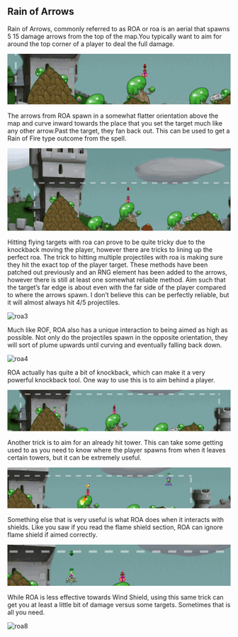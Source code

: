 ## Rain of Arrows 


Rain of Arrows, commonly referred to as ROA or roa is an aerial that spawns 5 15 damage arrows from the top of the map.You typically want to aim for around the top corner of a player to deal the full damage.


![roa1](https://raw.githubusercontent.com/1IlIl/wikidata/main/flame/gifs/roa1.gif)


The arrows from ROA spawn in a somewhat flatter orientation above the map and curve inward towards the place that you set the target much like any other arrow.Past the target, they fan back out. This can be used to get a Rain of Fire type outcome from the spell.


![roa2](https://raw.githubusercontent.com/1IlIl/wikidata/main/flame/gifs/roa2.gif)


Hitting flying targets with roa can prove to be quite tricky due to the knockback moving the player, however there are tricks to lining up the perfect roa. The trick to hitting multiple projectiles with roa is making sure they hit the exact top of the player target. These methods have been patched out previously and an RNG element has been added to the arrows, however there is still at least one somewhat reliable method. Aim such that the target’s far edge is about even with the far side of the player compared to where the arrows spawn. I don’t believe this can be perfectly reliable, but it will almost always hit 4/5 projectiles.


![roa3](https://raw.githubusercontent.com/1IlIl/wikidata/main/flame/gifs/roa3.gif)


Much like ROF, ROA also has a unique interaction to being aimed as high as possible. Not only do the projectiles spawn in the opposite orientation, they will sort of plume upwards until curving and eventually falling back down.


![roa4](https://raw.githubusercontent.com/1IlIl/wikidata/main/flame/gifs/roa4.gif)


ROA actually has quite a bit of knockback, which can make it a very powerful knockback tool. One way to use this is to aim behind a player.


![roa5](https://raw.githubusercontent.com/1IlIl/wikidata/main/flame/gifs/roa5.gif)


Another trick is to aim for an already hit tower. This can take some getting used to as you need to know where the player spawns from when it leaves certain towers, but it can be extremely useful.


![roa6](https://raw.githubusercontent.com/1IlIl/wikidata/main/flame/gifs/roa6.gif)


Something else that is very useful is what ROA does when it interacts with shields. Like you saw if you read the flame shield section, ROA can ignore flame shield if aimed correctly.


![roa7](https://raw.githubusercontent.com/1IlIl/wikidata/main/flame/gifs/roa7.gif)


While ROA is less effective towards Wind Shield, using this same trick can get you at least a little bit of damage versus some targets. Sometimes that is all you need.


![roa8](https://raw.githubusercontent.com/1IlIl/wikidata/main/flame/gifs/roa8.gif)

